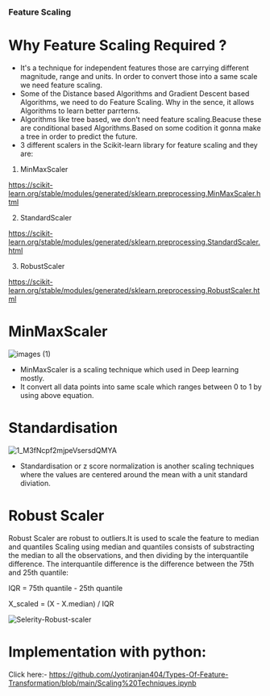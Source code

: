 ### Feature Scaling 

# Why Feature Scaling Required ?
- It's a technique for independent features those are carrying different magnitude, range and units. In order to convert those into a same scale we need feature scaling.
- Some of the Distance based Algorithms and Gradient Descent based Algorithms, we need to do Feature Scaling. Why in the sence, it allows Algorithms to learn better parrterns.
- Algorithms like tree based, we don't need feature scaling.Beacuse these are conditional based Algorithms.Based on some codition it gonna make a tree in order to predict the future.
- 3 different scalers in the Scikit-learn library for feature scaling and they are:
1. MinMaxScaler
 
https://scikit-learn.org/stable/modules/generated/sklearn.preprocessing.MinMaxScaler.html

2. StandardScaler
 
https://scikit-learn.org/stable/modules/generated/sklearn.preprocessing.StandardScaler.html

3. RobustScaler
 
https://scikit-learn.org/stable/modules/generated/sklearn.preprocessing.RobustScaler.html

# MinMaxScaler

![images (1)](https://user-images.githubusercontent.com/84494071/132119080-e3dd92d2-20ad-478b-b2b7-d41b88697879.png)

- MinMaxScaler is a scaling technique which used in Deep learning mostly.
- It convert all data points into same scale which ranges between 0 to 1 by using above equation.

# Standardisation

![1_M3fNcpf2mjpeVsersdQMYA](https://user-images.githubusercontent.com/84494071/132119930-f06cd052-d423-42b3-a07b-1cc9e3788763.png)

- Standardisation or z score normalization is another scaling techniques where the values are centered around the mean with a unit standard diviation.

# Robust Scaler
Robust Scaler are robust to outliers.It is used to scale the feature to median and quantiles Scaling using median and quantiles consists of substracting the median to all the observations, and then dividing by the interquantile difference. The interquantile difference is the difference between the 75th and 25th quantile:

IQR = 75th quantile - 25th quantile

X_scaled = (X - X.median) / IQR

![Selerity-Robust-scaler](https://user-images.githubusercontent.com/84494071/132119761-e0f78143-8107-43bf-abac-ea6f6f27202c.png)

# Implementation with python:

Click here:-  https://github.com/Jyotiranjan404/Types-Of-Feature-Transformation/blob/main/Scaling%20Techniques.ipynb


